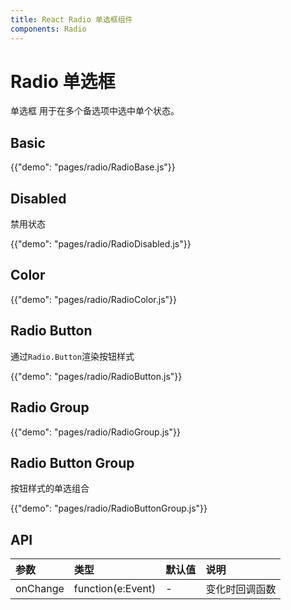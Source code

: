 ```yaml
---
title: React Radio 单选框组件
components: Radio
---
```


# Radio 单选框

<p class="description">单选框 用于在多个备选项中选中单个状态。</p>

## Basic

{{"demo": "pages/radio/RadioBase.js"}}

## Disabled

禁用状态

{{"demo": "pages/radio/RadioDisabled.js"}}

## Color

{{"demo": "pages/radio/RadioColor.js"}}

## Radio Button

通过`Radio.Button`渲染按钮样式

{{"demo": "pages/radio/RadioButton.js"}}

## Radio Group

{{"demo": "pages/radio/RadioGroup.js"}}

## Radio Button Group

按钮样式的单选组合

{{"demo": "pages/radio/RadioButtonGroup.js"}}

## API

| 参数     | 类型              | 默认值 | 说明           |
| :------- | :---------------- | :----- | :------------- |
| onChange | function(e:Event) | -      | 变化时回调函数 |
